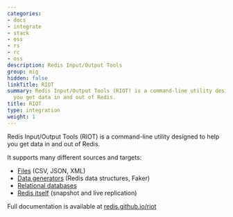 ```yaml
---
categories:
- docs
- integrate
- stack
- oss
- rs
- rc
- oss
description: Redis Input/Output Tools
group: mig
hidden: false
linkTitle: RIOT
summary: Redis Input/Output Tools (RIOT) is a command-line utility designed to help
  you get data in and out of Redis.
title: RIOT
type: integration
weight: 1
---
```


Redis Input/Output Tools (RIOT) is a command-line utility designed to help you get data in and out of Redis.

It supports many different sources and targets:

* [Files](https://redis.github.io/riot/#_file) (CSV, JSON, XML)
* [Data generators](https://redis.github.io/riot/#_datagen) (Redis data structures, Faker)
* [Relational databases](https://redis.github.io/riot/#_db)
* [Redis itself](https://redis.github.io/riot/#_replication) (snapshot and live replication)

Full documentation is available at [redis.github.io/riot](https://redis.github.io/riot/)
